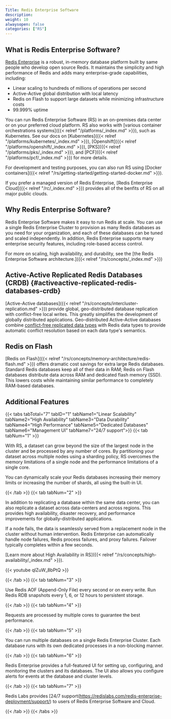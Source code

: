```yaml
---
Title: Redis Enterprise Software
description:
weight: 10
alwaysopen: false
categories: ["RS"]
---
```


## What is Redis Enterprise Software?

[Redis Enterprise](https://redislabs.com/redis-enterprise/) is a robust, in-memory database platform built by same people who develop open source Redis.
It maintains the simplicity and high performance of Redis and adds many enterprise-grade capabilities, including:

- Linear scaling to hundreds of millions of operations per second
- Active-Active global distribution with local latency
- Redis on Flash to support large datasets while minimizing infrastructure costs
- 99.999% uptime

You can run Redis Enterprise Software (RS) in an on-premises data center or on your preferred cloud platform. RS also works with [various container orchestrations systems]({{< relref "/platforms/_index.md" >}}), such as Kubernetes. See our docs on [Kubernetes]({{< relref "/platforms/kubernetes/_index.md" >}}), [Openshift]({{< relref "/platforms/openshift/_index.md" >}}), [PKS]({{< relref "/platforms/pks/_index.md" >}}), and [PCF]({{< relref "/platforms/pcf/_index.md" >}}) for more details.

For development and testing purposes, you can also run RS using [Docker containers]({{< relref "/rs/getting-started/getting-started-docker.md" >}}).

If you prefer a managed version of Redis Enterprise, [Redis Enterprise Cloud]({{< relref "/rc/_index.md" >}}) provides all of the benfits of RS on all major public clouds.

## Why Redis Enterprise Software?

Redis Enterprise Software makes it easy to run Redis at scale.
You can use a single Redis Enterprise Cluster to provision as many Redis databases as you need for your organization, and each of these databases can be tuned and scaled independently.
In addition, Redis Enterprise supports many enterprise security features, including role-based access control.

For more on scaling, high availability, and durability, see the [the Redis Enterprise Software architecture.]({{< relref "/rs/concepts/_index.md" >}})

## Active-Active Replicated Redis Databases (CRDB) {#activeactive-replicated-redis-databases-crdb}

[Active-Active databases]({{< relref "/rs/concepts/intercluster-replication.md" >}}) provide global, geo-distributed database replication with conflict-free local writes.
This greatly simplifies the development of globally distributed applications.
Geo-distributed Active-Active databases combine [conflict-free replicated data types](https://en.wikipedia.org/wiki/Conflict-free_replicated_data_type) with Redis data types to provide automatic conflict resolution based on each data type's semantics.

## Redis on Flash

[Redis on Flash]({{< relref "/rs/concepts/memory-architecture/redis-flash.md" >}}) offers dramatic cost savings for extra large Redis databases.
Standard Redis databases keep all of their data in RAM; Redis on Flash databases distribute data across RAM and dedicated flash memory (SSD).
This lowers costs while maintaining similar performance to completely RAM-based databases.

## Additional Features

{{< tabs tabTotal="7" tabID="1" tabName1="Linear Scalability" tabName2="High Availability" tabName3="Data Durability" tabName4="High Performance" tabName5="Dedicated Databases" tabName6="Management UI" tabName7="24/7 support">}}
{{< tab tabNum="1" >}}

With RS, a dataset can grow beyond the size of the largest node in the cluster and be processed by any number of cores.
By partitioning your dataset across multiple nodes using a sharding policy, RS overcomes the memory limitations of a single node and the performance limitations of a single core.

You can dynamically scale your Redis databases increasing their memory limits or increasing the number of shards, all using the built-in UI.

{{< /tab >}}
{{< tab tabNum="2" >}}

In addition to replicating a database within the same data center, you can also replicate a dataset across data-centers and across regions.
This provides high availability, disaster recovery, and performance improvements for globally-distributed applications.

If a node fails, the data is seamlessly served from a replacement node in the cluster without human intervention.
Redis Enterprise can automatically handle node failures, Redis process failures, and proxy failures.
Failover typically completes within a few seconds.

[Learn more about High Availability in RS]({{< relref "/rs/concepts/high-availability/_index.md" >}}).

{{< youtube qIZuW_8bPtQ >}}

{{< /tab >}}
{{< tab tabNum="3" >}}

Use Redis AOF (Append-Only File) every second or on every write.
Run Redis RDB snapshots every 1, 6, or 12 hours to persistent storage.

{{< /tab >}}
{{< tab tabNum="4" >}}

Requests are processed by multiple cores to guarantee the best performance.

{{< /tab >}}
{{< tab tabNum="5" >}}

You can run multiple databases on a single Redis Enterprise Cluster.
Each database runs with its own dedicated processes in a non-blocking manner.

{{< /tab >}}
{{< tab tabNum="6" >}}

Redis Enterprise provides a full-featured UI for setting up, configuring, and monitoring the clusters and its databases.
The UI also allows you configure alerts for events at the database and cluster levels.

{{< /tab >}}
{{< tab tabNum="7" >}}

Redis Labs provides [24/7 support(https://redislabs.com/redis-enterprise-deployment/support/) to users of Redis Enterprise Software and Cloud.

{{< /tab >}}
{{< /tabs >}}
